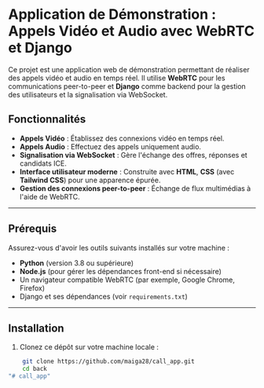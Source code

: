 # Application de Démonstration : Appels Vidéo et Audio avec WebRTC et Django

Ce projet est une application web de démonstration permettant de réaliser des appels vidéo et audio en temps réel. Il utilise **WebRTC** pour les communications peer-to-peer et **Django** comme backend pour la gestion des utilisateurs et la signalisation via WebSocket.

## Fonctionnalités

- **Appels Vidéo** : Établissez des connexions vidéo en temps réel.
- **Appels Audio** : Effectuez des appels uniquement audio.
- **Signalisation via WebSocket** : Gère l'échange des offres, réponses et candidats ICE.
- **Interface utilisateur moderne** : Construite avec **HTML**, **CSS** (avec **Tailwind CSS**) pour une apparence épurée.
- **Gestion des connexions peer-to-peer** : Échange de flux multimédias à l'aide de WebRTC.

---

## Prérequis

Assurez-vous d'avoir les outils suivants installés sur votre machine :

- **Python** (version 3.8 ou supérieure)
- **Node.js** (pour gérer les dépendances front-end si nécessaire)
- Un navigateur compatible WebRTC (par exemple, Google Chrome, Firefox)
- Django et ses dépendances (voir `requirements.txt`)

---

## Installation

1. Clonez ce dépôt sur votre machine locale :

```bash
    git clone https://github.com/maiga28/call_app.git
    cd back
"# call_app" 
